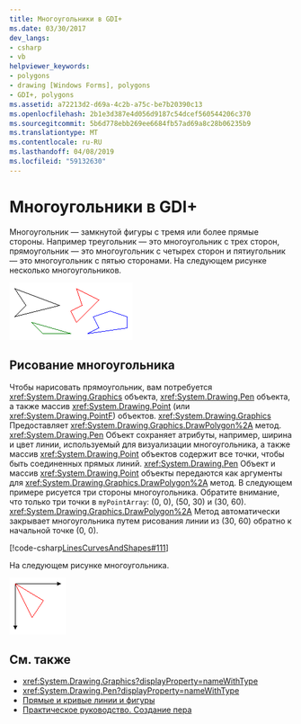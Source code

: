 ```yaml
---
title: Многоугольники в GDI+
ms.date: 03/30/2017
dev_langs:
- csharp
- vb
helpviewer_keywords:
- polygons
- drawing [Windows Forms], polygons
- GDI+, polygons
ms.assetid: a72213d2-d69a-4c2b-a75c-be7b20390c13
ms.openlocfilehash: 2b1e3d387e4d056d9187c54dcef560544206c370
ms.sourcegitcommit: 5b6d778ebb269ee6684fb57ad69a8c28b06235b9
ms.translationtype: MT
ms.contentlocale: ru-RU
ms.lasthandoff: 04/08/2019
ms.locfileid: "59132630"
---
```

# <a name="polygons-in-gdi"></a>Многоугольники в GDI+
Многоугольник — замкнутой фигуры с тремя или более прямые стороны. Например треугольник — это многоугольник с трех сторон, прямоугольник — это многоугольник с четырех сторон и пятиугольник — это многоугольник с пятью сторонами. На следующем рисунке несколько многоугольников.  
  
 ![Многоугольники](./media/aboutgdip02-art07.gif "Aboutgdip02_art07")  
  
## <a name="drawing-a-polygon"></a>Рисование многоугольника  
 Чтобы нарисовать прямоугольник, вам потребуется <xref:System.Drawing.Graphics> объекта, <xref:System.Drawing.Pen> объекта, а также массив <xref:System.Drawing.Point> (или <xref:System.Drawing.PointF>) объектов. <xref:System.Drawing.Graphics> Предоставляет <xref:System.Drawing.Graphics.DrawPolygon%2A> метод. <xref:System.Drawing.Pen> Объект сохраняет атрибуты, например, ширина и цвет линии, используемый для визуализации многоугольника, а также массив <xref:System.Drawing.Point> объектов содержит все точки, чтобы быть соединенных прямых линий. <xref:System.Drawing.Pen> Объект и массив <xref:System.Drawing.Point> объекты передаются как аргументы для <xref:System.Drawing.Graphics.DrawPolygon%2A> метод. В следующем примере рисуется три стороны многоугольника. Обратите внимание, что только три точки в `myPointArray`: (0, 0), (50, 30) и (30, 60). <xref:System.Drawing.Graphics.DrawPolygon%2A> Метод автоматически закрывает многоугольника путем рисования линии из (30, 60) обратно к начальной точке (0, 0).  
  
 [!code-csharp[LinesCurvesAndShapes#111](~/samples/snippets/csharp/VS_Snippets_Winforms/LinesCurvesAndShapes/CS/Class1.cs#111)]
   
  
 На следующем рисунке многоугольника.  
  
 ![Многоугольник](./media/aboutgdip02-art08.gif "Aboutgdip02_art08")  
  
## <a name="see-also"></a>См. также

- <xref:System.Drawing.Graphics?displayProperty=nameWithType>
- <xref:System.Drawing.Pen?displayProperty=nameWithType>
- [Прямые и кривые линии и фигуры](lines-curves-and-shapes.md)
- [Практическое руководство. Создание пера](how-to-create-a-pen.md)
